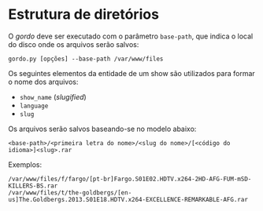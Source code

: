 # Estrutura de diretórios

O _gordo_ deve ser executado com o parâmetro `base-path`, que indica o local do
disco onde os arquivos serão salvos:

    gordo.py [opções] --base-path /var/www/files

Os seguintes elementos da entidade de um show são utilizados para formar o nome
dos arquivos:

- `show_name` (_slugified_)
- `language`
- `slug`

Os arquivos serão salvos baseando-se no modelo abaixo:

    <base-path>/<primeira letra do nome>/<slug do nome>/[<código do idioma>]<slug>.rar

Exemplos:

    /var/www/files/f/fargo/[pt-br]Fargo.S01E02.HDTV.x264-2HD-AFG-FUM-mSD-KILLERS-BS.rar
    /var/www/files/t/the-goldbergs/[en-us]The.Goldbergs.2013.S01E18.HDTV.x264-EXCELLENCE-REMARKABLE-AFG.rar
